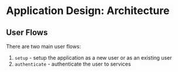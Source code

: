 # Application Design: Architecture

## User Flows

There are two main user flows:

1. `setup` - setup the application as a new user or as an existing user
2. `authenticate` - authenticate the user to services
